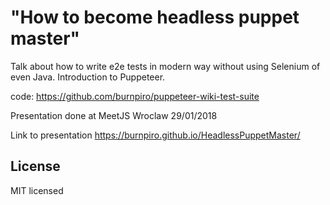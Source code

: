 # "How to become headless puppet master"

Talk about how to write e2e tests in modern way without using Selenium of even Java. Introduction to Puppeteer.

code: https://github.com/burnpiro/puppeteer-wiki-test-suite

Presentation done at MeetJS Wroclaw 29/01/2018

Link to presentation 
https://burnpiro.github.io/HeadlessPuppetMaster/

## License

MIT licensed

